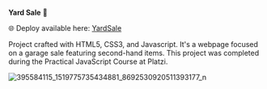 **Yard Sale** 🛒

🌐 Deploy available here: <a href="https://mperezm12.github.io/curso-practico-frontend-js/" rel="nofollow">YardSale</a>

Project crafted with HTML5, CSS3, and Javascript. It's a webpage focused on a garage sale featuring second-hand items. 
This project was completed during the Practical JavaScript Course at Platzi.

![395584115_1519775735434881_8692530920511393177_n](https://github.com/MPerezM12/curso-practico-frontend-js/assets/119963378/339d5471-df05-4f44-a978-65641d353b30)
